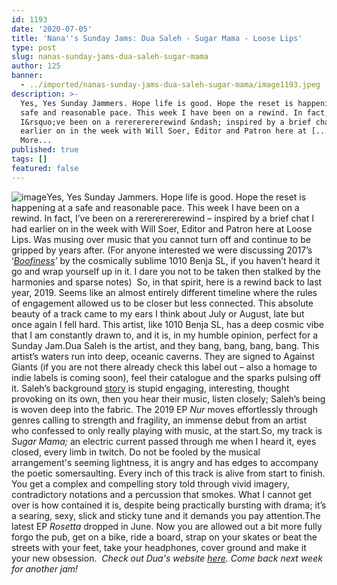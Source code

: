 ```yaml
---
id: 1193
date: '2020-07-05'
title: 'Nana''s Sunday Jams: Dua Saleh - Sugar Mama - Loose Lips'
type: post
slug: nanas-sunday-jams-dua-saleh-sugar-mama
author: 125
banner:
  - ../imported/nanas-sunday-jams-dua-saleh-sugar-mama/image1193.jpeg
description: >-
  Yes, Yes Sunday Jammers. Hope life is good. Hope the reset is happening at a
  safe and reasonable pace. This week I have been on a rewind. In fact,
  I&rsquo;ve been on a rerererererewind &ndash; inspired by a brief chat I had
  earlier on in the week with Will Soer, Editor and Patron here at [...]Read
  More...
published: true
tags: []
featured: false
---
```

![image](../../imported/nanas-sunday-jams-dua-saleh-sugar-mama/image1193.jpeg)Yes, Yes Sunday Jammers. Hope life is good. Hope the reset is happening at a safe and reasonable pace. This week I have been on a rewind. In fact, I’ve been on a rerererererewind – inspired by a brief chat I had earlier on in the week with Will Soer, Editor and Patron here at Loose Lips. Was musing over music that you cannot turn off and continue to be gripped by years after. (For anyone interested we were discussing 2017’s ‘[_Boofiness_](https://www.youtube.com/watch?v=G73i0VNJa_c)_’_ by the cosmically sublime 1010 Benja SL, if you haven’t heard it go and wrap yourself up in it. I dare you not to be taken then stalked by the harmonies and sparse notes)  So, in that spirit, here is a rewind back to last year, 2019. Seems like an almost entirely different timeline where the rules of engagement allowed us to be closer but less connected. This absolute beauty of a track came to my ears I think about July or August, late but once again I fell hard. This artist, like 1010 Benja SL, has a deep cosmic vibe that I am constantly drawn to, and it is, in my humble opinion, perfect for a Sunday Jam.Dua Saleh is the artist, and they bang, bang, bang, bang. This artist’s waters run into deep, oceanic caverns. They are signed to Against Giants (if you are not there already check this label out – also a homage to indie labels is coming soon), feel their catalogue and the sparks pulsing off it. Saleh’s background [story](https://www.papermag.com/dua-saleh-interview-2646174752.html?rebelltitem=33#rebelltitem33) is stupid engaging, interesting, thought provoking on its own, then you hear their music, listen closely; Saleh’s being is woven deep into the fabric. The 2019 EP _Nur_ moves effortlessly through genres calling to strength and fragility, an immense debut from an artist who confessed to only really playing with music, at the start.So, my track is _Sugar Mama;_ an electric current passed through me when I heard it, eyes closed, every limb in twitch. Do not be fooled by the musical arrangement's seeming lightness, it is angry and has edges to accompany the poetic somersaulting. Every inch of this track is alive from start to finish. You get a complex and compelling story told through vivid imagery, contradictory notations and a percussion that smokes. What I cannot get over is how contained it is, despite being practically bursting with drama; it’s a searing, sexy, slick and sticky tune and it demands you pay attention.The latest EP _Rosetta_ dropped in June. Now you are allowed out a bit more fully forgo the pub, get on a bike, ride a board, strap on your skates or beat the streets with your feet, take your headphones, cover ground and make it your new obsession.  _Check out Dua's website [here](https://shor.by/duasaleh). Come back next week for another jam!_